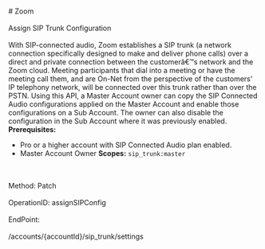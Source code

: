 <br>#     Zoom</br>
<br>Assign SIP Trunk Configuration</br>
<br>With SIP-connected audio, Zoom establishes a SIP trunk (a network connection specifically designed to make and deliver phone calls) over a direct and private connection between the customerâ€™s network and the Zoom cloud. Meeting participants that dial into a meeting or have the meeting call them, and are On-Net from the perspective of the customers' IP telephony network, will be connected over this trunk rather than over the PSTN.  Using this API, a Master Account owner can copy the SIP Connected Audio configurations applied on the Master Account and enable those configurations on a Sub Account. The owner can also disable the configuration in the Sub Account where it was previously enabled. 
**Prerequisites:**
* Pro or a higher account with SIP Connected Audio plan enabled.
* Master Account Owner
**Scopes:** `sip_trunk:master` 
</br>
<br>Method: Patch</br>
<br>OperationID: assignSIPConfig</br>
<br>EndPoint:</br>
<br>/accounts/{accountId}/sip_trunk/settings</br>
